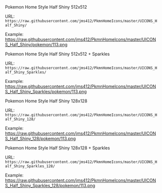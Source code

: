 Pokemon Home Style Half Shiny 512x512

URL: `https://raw.githubusercontent.com/jms412/PkmnHomeIcons/master/UICONS_Half_Shiny/`

Example: https://raw.githubusercontent.com/jms412/PkmnHomeIcons/master/UICONS_Half_Shiny/pokemon/113.png


Pokemon Home Style Half Shiny 512x512 + Sparkles

URL: `https://raw.githubusercontent.com/jms412/PkmnHomeIcons/master/UICONS_Half_Shiny_Sparkles/`

Example: https://raw.githubusercontent.com/jms412/PkmnHomeIcons/master/UICONS_Half_Shiny_Sparkles/pokemon/113.png


Pokemon Home Style Half Shiny 128x128

URL: `https://raw.githubusercontent.com/jms412/PkmnHomeIcons/master/UICONS_Half_Shiny_128/`

Example: https://raw.githubusercontent.com/jms412/PkmnHomeIcons/master/UICONS_Half_Shiny_128/pokemon/113.png


Pokemon Home Style Half Shiny 128x128 + Sparkles

URL: `https://raw.githubusercontent.com/jms412/PkmnHomeIcons/master/UICONS_Half_Shiny_Sparkles_128/`

Example: https://raw.githubusercontent.com/jms412/PkmnHomeIcons/master/UICONS_Half_Shiny_Sparkles_128/pokemon/113.png
